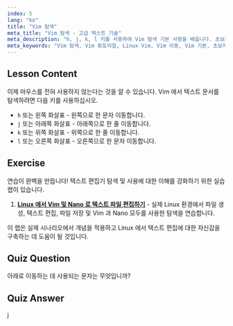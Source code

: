 ```yaml
---
index: 5
lang: "ko"
title: "Vim 탐색"
meta_title: "Vim 탐색 - 고급 텍스트 기술"
meta_description: "h, j, k, l 키를 사용하여 Vim 탐색 기본 사항을 배웁니다. 초보자를 위한 필수 Vim 이동을 이해하고 Linux 명령줄 기술을 향상시키세요."
meta_keywords: "Vim 탐색, Vim 튜토리얼, Linux Vim, Vim 이동, Vim 기본, 초보자 Vim, Linux 텍스트 편집기, Vim 가이드"
---
```


## Lesson Content

이제 마우스를 전혀 사용하지 않는다는 것을 알 수 있습니다. Vim 에서 텍스트 문서를 탐색하려면 다음 키를 사용하십시오.

- `h` 또는 왼쪽 화살표 - 왼쪽으로 한 문자 이동합니다.
- `j` 또는 아래쪽 화살표 - 아래쪽으로 한 줄 이동합니다.
- `k` 또는 위쪽 화살표 - 위쪽으로 한 줄 이동합니다.
- `l` 또는 오른쪽 화살표 - 오른쪽으로 한 문자 이동합니다.

## Exercise

연습이 완벽을 만듭니다! 텍스트 편집기 탐색 및 사용에 대한 이해를 강화하기 위한 실습 랩이 있습니다.

1. **[Linux 에서 Vim 및 Nano 로 텍스트 파일 편집하기](https://labex.io/ko/labs/comptia-edit-text-files-in-linux-with-vim-and-nano-591076)** - 실제 Linux 환경에서 파일 생성, 텍스트 편집, 파일 저장 및 Vim 과 Nano 모두를 사용한 탐색을 연습합니다.

이 랩은 실제 시나리오에서 개념을 적용하고 Linux 에서 텍스트 편집에 대한 자신감을 구축하는 데 도움이 될 것입니다.

## Quiz Question

아래로 이동하는 데 사용되는 문자는 무엇입니까?

## Quiz Answer

j
